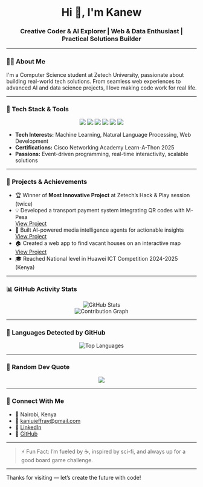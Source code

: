 <h1 align="center">Hi 👋, I'm Kanew</h1>
<h3 align="center">Creative Coder & AI Explorer | Web & Data Enthusiast | Practical Solutions Builder</h3>

---

### 🧑‍💻 About Me

I'm a Computer Science student at Zetech University, passionate about building real-world tech solutions. From seamless web experiences to advanced AI and data science projects, I love making code work for real life.

---

### 💼 Tech Stack & Tools

<p align="center">
  <img src="https://img.shields.io/badge/JavaScript-F7DF1E?style=for-the-badge&logo=javascript&logoColor=black"/>
  <img src="https://img.shields.io/badge/Python-3670A0?style=for-the-badge&logo=python&logoColor=white"/>
  <img src="https://img.shields.io/badge/HTML5-E34F26?style=for-the-badge&logo=html5&logoColor=white"/>
  <img src="https://img.shields.io/badge/CSS3-1572B6?style=for-the-badge&logo=css3&logoColor=white"/>
  <img src="https://img.shields.io/badge/Streamlit-FF4B4B?style=for-the-badge&logo=streamlit&logoColor=white"/>
  <img src="https://img.shields.io/badge/React-20232A?style=for-the-badge&logo=react&logoColor=61DAFB"/>
</p>

- **Tech Interests:** Machine Learning, Natural Language Processing, Web Development  
- **Certifications:** Cisco Networking Academy Learn-A-Thon 2025  
- **Passions:** Event-driven programming, real-time interactivity, scalable solutions

---

### 🚀 Projects & Achievements

- 🏆 Winner of **Most Innovative Project** at Zetech’s Hack & Play session (twice)  
- 💡 Developed a transport payment system integrating QR codes with M-Pesa  
  [View Project](https://github.com/wenakanew/easy-transport-payments.git)
- 🤖 Built AI-powered media intelligence agents for actionable insights  
  [View Project](https://github.com/wenakanew/tunei-ai-pulse.git)
- 🏠 Created a web app to find vacant houses on an interactive map  
  [View Project](https://github.com/wenakanew/house-rent.git)
- 🎓 Reached National level in Huawei ICT Competition 2024-2025 (Kenya)

---

### 📊 GitHub Activity Stats

<p align="center">
  <img src="https://github-readme-stats.vercel.app/api?username=wenakanew&show_icons=true&theme=radical&include_all_commits=true&count_private=true" alt="GitHub Stats" />
  <br>
  <img src="https://github-readme-activity-graph.vercel.app/graph?username=wenakanew&theme=radical" alt="Contribution Graph" />
</p>

---

### 📌 Languages Detected by GitHub

<p align="center">
  <img src="https://github-readme-stats.vercel.app/api/top-langs/?username=wenakanew&layout=compact&theme=radical&count_private=true" alt="Top Languages" />
</p>

---

### 💬 Random Dev Quote

<p align="center">
  <img src="https://quotes-github-readme.vercel.app/api?type=horizontal&theme=radical" />
</p>

---

### 🤝 Connect With Me

- 📍 Nairobi, Kenya  
- 📧 kaniujeffray@gmail.com  
- 💼 [LinkedIn](https://www.linkedin.com/in/jeffray-kaniu-331244331/)  
- 🐙 [GitHub](https://github.com/wenakanew)

---

> ⚡ Fun Fact: I’m fueled by ☕, inspired by sci-fi, and always up for a good board game challenge.

---

Thanks for visiting — let’s create the future with code!
